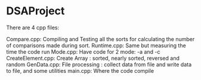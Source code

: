 # DSAProject

There are 4 cpp files:

Compare.cpp: Compiling and Testing all the sorts for calculating the number of comparisons made during sort.
Runtime.cpp: Same but measuring the time the code run
Mode.cpp: Have code for 2 mode: -a and -c
CreateElement.cpp: Create Array : sorted, nearly sorted, reversed and random
GenData.cpp: File processing : collect data from file and write data to file, and some utilities
main.cpp: Where the code compile

